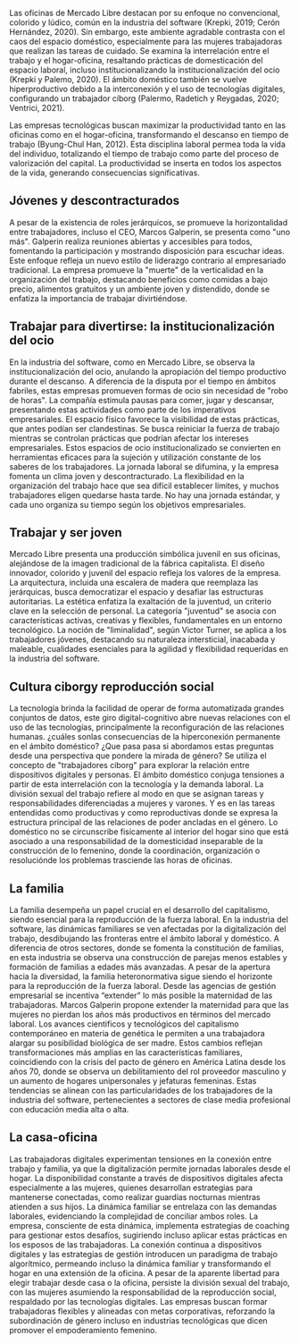 Las oficinas de Mercado Libre destacan por su enfoque no convencional, colorido y lúdico, común en la industria del software (Krepki, 2019; Cerón Hernández, 2020). Sin embargo, este ambiente agradable contrasta con el caos del espacio doméstico, especialmente para las mujeres trabajadoras que realizan las tareas de cuidado. Se examina la interrelación entre el trabajo y el hogar-oficina, resaltando prácticas de domesticación del espacio laboral, incluso institucionalizando la institucionalización del ocio (Krepki y Palemo, 2020). El ámbito doméstico también se vuelve hiperproductivo debido a la interconexión y el uso de tecnologías digitales, configurando un trabajador cíborg (Palermo, Radetich y Reygadas, 2020; Ventrici, 2021). 

Las empresas tecnológicas buscan maximizar la productividad tanto en las oficinas como en el hogar-oficina, transformando el descanso en tiempo de trabajo (Byung-Chul Han, 2012). Esta disciplina laboral permea toda la vida del individuo, totalizando el tiempo de trabajo como parte del proceso de valorización del capital. La productividad se inserta en todos los aspectos de la vida, generando consecuencias significativas. 

## Jóvenes y descontracturados 

A pesar de la existencia de roles jerárquicos, se promueve la horizontalidad entre trabajadores, incluso el CEO, Marcos Galperin, se presenta como "uno más". Galperin realiza reuniones abiertas y accesibles para todos, fomentando la participación y mostrando disposición para escuchar ideas. Este enfoque refleja un nuevo estilo de liderazgo contrario al empresariado tradicional. La empresa promueve la "muerte" de la verticalidad en la organización del trabajo, destacando beneficios como comidas a bajo precio, alimentos gratuitos y un ambiente joven y distendido, donde se enfatiza la importancia de trabajar divirtiéndose. 

## Trabajar para divertirse: la institucionalización del ocio 

En la industria del software, como en Mercado Libre, se observa la institucionalización del ocio, anulando la apropiación del tiempo productivo durante el descanso. A diferencia de la disputa por el tiempo en ámbitos fabriles, estas empresas promueven formas de ocio sin necesidad de "robo de horas". La compañía estimula pausas para comer, jugar y descansar, presentando estas actividades como parte de los imperativos empresariales. El espacio físico favorece la visibilidad de estas prácticas, que antes podían ser clandestinas. Se busca reiniciar la fuerza de trabajo mientras se controlan prácticas que podrían afectar los intereses empresariales. Estos espacios de ocio institucionalizado se convierten en herramientas eficaces para la sujeción y utilización constante de los saberes de los trabajadores. La jornada laboral se difumina, y la empresa fomenta un clima joven y descontracturado. La flexibilidad en la organización del trabajo hace que sea difícil establecer límites, y muchos trabajadores eligen quedarse hasta tarde. No hay una jornada estándar, y cada uno organiza su tiempo según los objetivos empresariales. 

## Trabajar y ser joven 

Mercado Libre presenta una producción simbólica juvenil en sus oficinas, alejándose de la imagen tradicional de la fábrica capitalista. El diseño innovador, colorido y juvenil del espacio refleja los valores de la empresa. La arquitectura, incluida una escalera de madera que reemplaza las jerárquicas, busca democratizar el espacio y desafiar las estructuras autoritarias. La estética enfatiza la exaltación de la juventud, un criterio clave en la selección de personal. La categoría "juventud" se asocia con características activas, creativas y flexibles, fundamentales en un entorno tecnológico. La noción de "liminalidad", según Victor Turner, se aplica a los trabajadores jóvenes, destacando su naturaleza intersticial, inacabada y maleable, cualidades esenciales para la agilidad y flexibilidad requeridas en la industria del software. 

## Cultura ciborgy reproducción social

La tecnología brinda la facilidad de operar de forma automatizada grandes conjuntos de datos, este giro digital-cognitivo abre nuevas relaciones con el uso de las tecnologías, principalmente la reconfiguración de las relaciones humanas. ¿cuáles sonlas consecuencias de la hiperconexión permanente en el ámbito doméstico? ¿Que pasa pasa si abordamos estas preguntas desde una perspectiva que pondere la mirada de género? Se utiliza el concepto de "trabajadores ciborg" para explorar la relación entre dispositivos digitales y personas. El ámbito doméstico conjuga tensiones a partir de esta interrelación con la tecnología y la demanda laboral. La división sexual del trabajo refiere al modo en que se asignan tareas y responsabilidades diferenciadas a mujeres y varones. Y es en las tareas entendidas como productivas y como reproductivas donde se expresa la estructura principal de las relaciones de poder ancladas en el género. Lo doméstico no se circunscribe fisicamente al interior del hogar sino que está asociado a una responsabilidad de la domesticidad inseparable de la construcción de lo femenino, donde la coordinación, organización o resoluciónde los problemas trasciende las horas de oficinas. 

## La familia

La familia desempeña un papel crucial en el desarrollo del capitalismo, siendo esencial para la reproducción de la fuerza laboral. En la industria del software, las dinámicas familiares se ven afectadas por la digitalización del trabajo, desdibujando las fronteras entre el ámbito laboral y doméstico. A diferencia de otros sectores, donde se fomenta la constitución de familias, en esta industria se observa una construcción de parejas menos estables y formación de familias a edades más avanzadas. A pesar de la apertura hacia la diversidad, la familia heteronormativa sigue siendo el horizonte para la reproducción de la fuerza laboral. Desde las agencias de gestión empresarial se incentiva “extender” lo más posible la maternidad de las trabajadoras. Marcos Galperin propone extender la maternidad para que las mujeres no pierdan los años más productivos en términos del mercado laboral. Los avances cientificos y tecnológicos del capitalismo contemporáneo en materia de genética le permiten a una trabajadora alargar su posibilidad biológica de ser madre. Estos cambios reflejan transformaciones más amplias en las características familiares, coincidiendo con la crisis del pacto de género en América Latina desde los años 70, donde se observa un debilitamiento del rol proveedor masculino y un aumento de hogares unipersonales y jefaturas femeninas. Estas tendencias se alinean con las particularidades de los trabajadores de la industria del software, pertenecientes a sectores de clase media profesional con educación media alta o alta. 

## La casa-oficina

Las trabajadoras digitales experimentan tensiones en la conexión entre trabajo y familia, ya que la digitalización permite jornadas laborales desde el hogar. La disponibilidad constante a través de dispositivos digitales afecta especialmente a las mujeres, quienes desarrollan estrategias para mantenerse conectadas, como realizar guardias nocturnas mientras atienden a sus hijos. La dinámica familiar se entrelaza con las demandas laborales, evidenciando la complejidad de conciliar ambos roles. La empresa, consciente de esta dinámica, implementa estrategias de coaching para gestionar estos desafíos, sugiriendo incluso aplicar estas prácticas en los esposos de las trabajadoras. La conexión continua a dispositivos digitales y las estrategias de gestión introducen un paradigma de trabajo algorítmico, permeando incluso la dinámica familiar y transformando el hogar en una extensión de la oficina. A pesar de la aparente libertad para elegir trabajar desde casa o la oficina, persiste la división sexual del trabajo, con las mujeres asumiendo la responsabilidad de la reproducción social, respaldado por las tecnologías digitales. Las empresas buscan formar trabajadoras flexibles y alineadas con metas corporativas, reforzando la subordinación de género incluso en industrias tecnológicas que dicen promover el empoderamiento femenino.